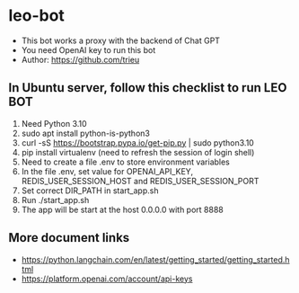 # leo-bot

- This bot works a proxy with the backend of Chat GPT 
- You need OpenAI key to run this bot
- Author: https://github.com/trieu

## In Ubuntu server, follow this checklist to run LEO BOT

1. Need Python 3.10
2. sudo apt install python-is-python3
3. curl -sS https://bootstrap.pypa.io/get-pip.py | sudo python3.10
4. pip install virtualenv (need to refresh the session of login shell)
5. Need to create a file .env to store environment variables
6. In the file .env, set value for OPENAI_API_KEY, REDIS_USER_SESSION_HOST and REDIS_USER_SESSION_PORT
7. Set correct DIR_PATH in start_app.sh
8. Run ./start_app.sh
9. The app will be start at the host 0.0.0.0 with port 8888

## More document links

* https://python.langchain.com/en/latest/getting_started/getting_started.html
* https://platform.openai.com/account/api-keys